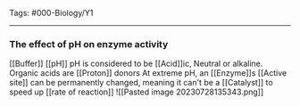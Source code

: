 Tags: #000-Biology/Y1

---
### The effect of pH on enzyme activity
[[Buffer]]
[[pH]]
pH is considered to be [[Acid]]ic, Neutral or alkaline. Organic acids are [[Proton]] donors
At extreme pH, an [[Enzyme]]s [[Active site]] can be permanently changed, meaning it can't be a [[Catalyst]] to speed up [[rate of reaction]]
![[Pasted image 20230728135343.png]]
